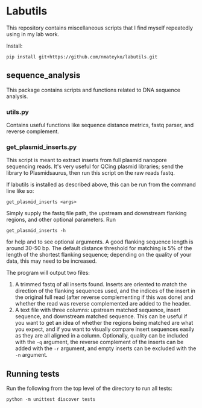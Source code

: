 # Labutils
This repository contains miscellaneous scripts that I find myself repeatedly
using in my lab work.

Install:

    pip install git+https://github.com/nmateyko/labutils.git


## sequence_analysis
This package contains scripts and functions related to DNA sequence analysis.

### utils.py
Contains useful functions like sequence distance metrics, fastq parser, and reverse complement.

### get_plasmid_inserts.py

This script is meant to extract inserts from full plasmid nanopore sequencing reads.
It's very useful for QCing plasmid libraries; send the
library to Plasmidsaurus, then run this script on the raw reads fastq.

If labutils is installed as described above, this can be run from the command line
like so:

    get_plasmid_inserts <args>

Simply supply the fastq file path, the upstream and downstream flanking regions, and other optional parameters. Run

    get_plasmid_inserts -h

for help and to see optional arguments. A good flanking sequence length is
around 30-50 bp. The default distance threshold for matching is 5% of the
length of the shortest flanking sequence; depending on the quality of your data,
this may need to be increased.

The program will output two files:  
1. A trimmed fastq of all inserts found. Inserts are oriented to match the direction
of the flanking sequences used, and the indices of the insert in the original full read
(after reverse complementing if this was done) and whether the read was reverse
complemented are added to the header.
2. A text file with three columns: upstream matched sequence, insert sequence,
and downstream matched sequence. This can be useful if you want to get an idea of whether
the regions being matched are what you expect, and if you want to visually compare insert
sequences easily as they are all aligned in a column. Optionally, quality can be included with
the `-q` argument, the reverse complement of the inserts can be added with the `-r` argument,
and empty inserts can be excluded with the `-n` argument.

## Running tests

Run the following from the top level of the directory to run all tests:
```
python -m unittest discover tests
```